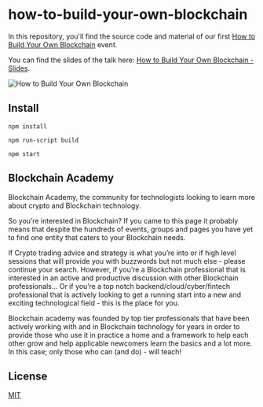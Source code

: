 # how-to-build-your-own-blockchain

In this repository, you'll find the source code and material of our first [How to Build Your Own Blockchain](https://www.facebook.com/events/541216486228386/) event.

You can find the slides of the talk here: [How to Build Your Own Blockchain - Slides](https://www.slideshare.net/LeonidBeder/how-to-build-your-own-blockchain).

![How to Build Your Own Blockchain](images/event.png)

## Install

```
npm install

npm run-script build

npm start
```

## Blockchain Academy

Blockchain Academy, the community for technologists looking to learn more about crypto and Blockchain technology.

So you’re interested in Blockchain? If you came to this page it probably means that despite the hundreds of events, groups and pages you have yet to find one entity that caters to your Blockchain needs.

If Crypto trading advice and strategy is what you’re into or if high level sessions that will provide you with buzzwords but not much else - please continue your search. However, if you’re a Blockchain professional that is interested in an active and productive discussion with other Blockchain professionals… Or if you’re a top notch backend/cloud/cyber/fintech professional that is actively looking to get a running start into a new and exciting technological field - this is the place for you.

Blockchain academy was founded by top tier professionals that have been actively working with and in Blockchain technology for years in order to provide those who use it in practice a home and a framework to help each other grow and help applicable newcomers learn the basics and a lot more. In this case; only those who can (and do) - will teach!

## License

[MIT](LICENSE)
